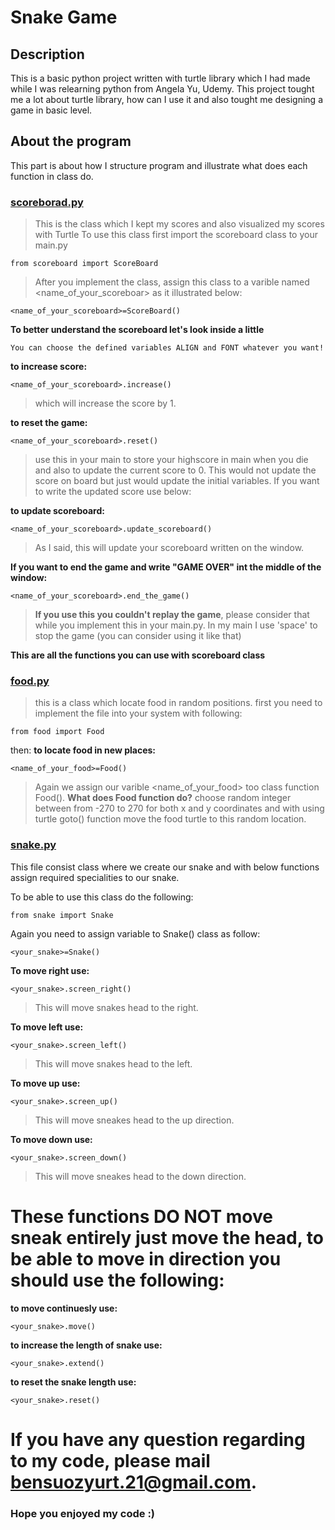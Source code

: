 # Snake Game 

## Description
This is a basic python project written with turtle library which I had made while I was relearning python from Angela Yu, Udemy. This project tought me a lot about turtle library, how can I use it and also tought me designing a game in basic level.

## About the program
This part is about how I structure program and illustrate what does each function in class do.

### [scoreborad.py](scoreboard.py)
>This is the class which I kept my scores and also visualized my scores with Turtle
>To use this class first import the scoreboard class to your main.py 
```
from scoreboard import ScoreBoard
```

>After you implement the class, assign this class to a varible named <name_of_your_scoreboar> as it illustrated below:

```
<name_of_your_scoreboard>=ScoreBoard()
```

**To better understand the scoreboard let's look inside a little**

```
You can choose the defined variables ALIGN and FONT whatever you want!
```

**to increase score:**
```
<name_of_your_scoreboard>.increase()
```
>which will increase the score by 1.

**to reset the game:**
```
<name_of_your_scoreboard>.reset()
```
>use this in your main to store your highscore in main when you die and also to update the current score to 0.
>This would not update the score on board but just would update the initial variables. If you want to write the updated score use below:

**to update scoreboard:**
```
<name_of_your_scoreboard>.update_scoreboard()
```
>As I said, this will update your scoreboard written on the window.


**If you want to end the game and write "GAME OVER" int the middle of the window:**
```
<name_of_your_scoreboard>.end_the_game()
```
>**If you use this you couldn't replay the game**, please consider that while you implement this in your main.py.
>In my main I use 'space' to stop the game (you can consider using it like that)

**This are all the functions you can use with scoreboard class**

### [food.py](food.py)
> this is a class which locate food in random positions.
> first you need to implement the file into your system with following:
```
from food import Food
```
then:
**to locate food in new places:**
```
<name_of_your_food>=Food()
```
>Again we assign our varible <name_of_your_food> too class function Food().
>**What does Food function do?**
>choose random integer between from -270 to 270 for both x and y coordinates and with using turtle goto() function move the food turtle to this random location.

### [snake.py](snake.py)
This file consist class where we create our snake and with below functions assign required specialities to our snake.

To be able to use this class do the following:
```
from snake import Snake
```
Again you need to assign variable to Snake() class as follow:
```
<your_snake>=Snake()
```
**To move right use:**
```
<your_snake>.screen_right()
```
>This will move snakes head to the right.

**To move left use:**
```
<your_snake>.screen_left()
```
>This will move snakes head to the left.

**To move up use:**
```
<your_snake>.screen_up()
```
>This will move sneakes head to the up direction.

**To move down use:**
```
<your_snake>.screen_down()
```
>This will move sneakes head to the down direction.

# These functions DO NOT move sneak entirely just move the head, to be able to move in direction you should use the following:

**to move continuesly use:**
```
<your_snake>.move()
```

**to increase the length of snake use:**
```
<your_snake>.extend()
```
**to reset the snake length use:**
```
<your_snake>.reset()
```

# If you have any question regarding to my code, please mail [bensuozyurt.21@gmail.com](bensuozyurt.21@gmail.com).
### Hope you enjoyed my code :)



